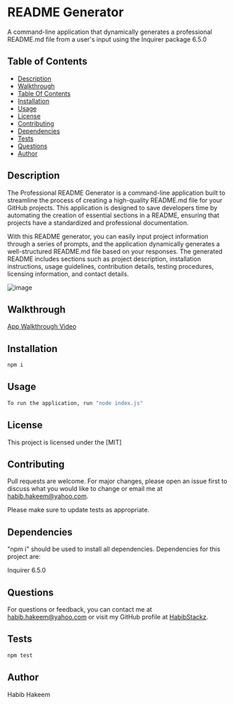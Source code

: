 # README Generator
  A command-line application that dynamically generates a professional README.md file from a user's input using the Inquirer package 6.5.0

  ## Table of Contents

- [Description](#description)
- [Walkthrough](#walkthrough)
- [Table Of Contents](#table-of-contents)
- [Installation](#installation)
- [Usage](#usage)
- [License](#license)
- [Contributing](#contributing)
- [Dependencies](#dependencies)
- [Tests](tests)
- [Questions](questions)
- [Author](#author)


## Description
The Professional README Generator is a command-line application built to streamline the process of creating a high-quality README.md file for your GitHub projects. This application is designed to save developers time by automating the creation of essential sections in a README, ensuring that projects have a standardized and professional documentation.


With this README generator, you can easily input project information through a series of prompts, and the application dynamically generates a well-structured README.md file based on your responses. The generated README includes sections such as project description, installation instructions, usage guidelines, contribution details, testing procedures, licensing information, and contact details.

![image](https://github.com/HabibStackz/readme-generator/assets/105345889/65e22862-3e83-4540-9c5a-a5dc36aa81bf)


## Walkthrough

[App Walkthrough Video](https://drive.google.com/file/d/1lw0JE5ntkX0HakP2qyLqzv5XSBMB2Vxi/view?usp=sharing)

## Installation
```bash 
npm i 
```


## Usage
```bash
To run the application, run "node index.js"
```



## License

This project is licensed under the [MIT]


## Contributing

Pull requests are welcome. For major changes, please open an issue first
to discuss what you would like to change or email me at habib.hakeem@yahoo.com.

Please make sure to update tests as appropriate.


## Dependencies

"npm i" should be used to install all dependencies. Dependencies for this project are:


Inquirer 6.5.0


## Questions

For questions or feedback, you can contact me at habib.hakeem@yahoo.com or visit my GitHub profile at [HabibStackz](https://github.com/HabibStackz).


## Tests
```bash 
npm test 
```



## Author
Habib Hakeem


